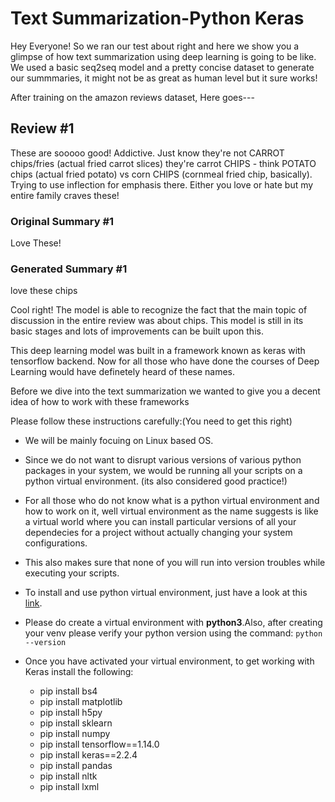 # Text Summarization-Python Keras

Hey Everyone! So we ran our test about right and here we show you a glimpse of how text summarization using deep learning is going to be like.
We used a basic seq2seq model and a pretty concise dataset to generate our summmaries, it might not be as great as human level but it sure works!

After training on the amazon reviews dataset,
Here goes---
## Review #1
These are sooooo good! Addictive. Just know they're not CARROT chips/fries (actual fried carrot slices) they're carrot CHIPS - think POTATO chips (actual fried potato) vs corn CHIPS (cornmeal fried chip, basically). Trying to use inflection for emphasis there. Either you love or hate but my entire family craves these!

### Original Summary #1
Love These!

### Generated Summary #1
love these chips 

Cool right! The model is able to recognize the fact that the main topic of discussion in the entire review was about chips.
This model is still in its basic stages and lots of improvements can be built upon this. 

This deep learning model was built in a framework known as keras with tensorflow backend. Now for all those who have done the courses of Deep Learning would  have definetely heard of these names.

Before we dive into the text summarization we wanted to give you a decent idea of how to work with these frameworks

Please follow these instructions carefully:(You need to get this right)
- We will be mainly focuing on Linux based OS. 
- Since we do not want to disrupt various versions of various python packages in your system, we would be running all your scripts on a python virtual environment. (its also considered good practice!)
- For all those who do not know what is a python virtual environment and how to work on it, well virtual environment as the name suggests is like a virtual world where you can install  particular versions of all your dependecies for a project without actually changing your system configurations.
- This also makes sure that none of you will run into version troubles while executing your scripts.
- To install and use python virtual environment, just have a look at this [link](
https://packaging.python.org/guides/installing-using-pip-and-virtual-environments/).
- Please do create a virtual environment with **python3**.Also, after creating your venv please verify your python version using the command:
`python --version`

- Once you have activated your virtual environment, to get working with Keras install the following:
  - pip install bs4
  - pip install matplotlib
  - pip install h5py
  - pip install sklearn
  - pip install numpy
  - pip install tensorflow==1.14.0
  - pip install keras==2.2.4
  - pip install pandas
  - pip install nltk
  - pip install lxml
